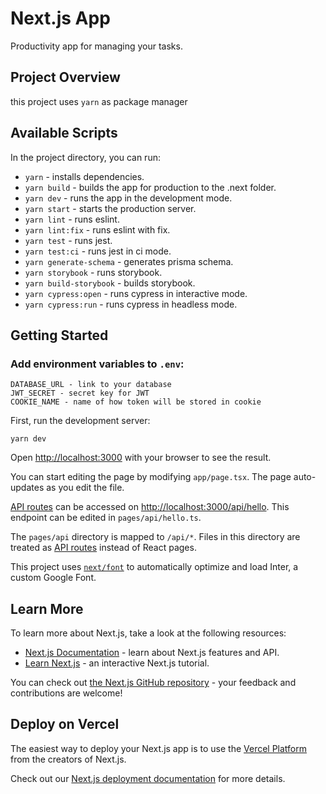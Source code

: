 # Next.js App

Productivity app for managing your tasks.

## Project Overview

this project uses `yarn` as package manager

## Available Scripts

In the project directory, you can run:

- `yarn` - installs dependencies.
- `yarn build` - builds the app for production to the .next folder.
- `yarn dev` - runs the app in the development mode.
- `yarn start` - starts the production server.
- `yarn lint` - runs eslint.
- `yarn lint:fix` - runs eslint with fix.
- `yarn test` - runs jest.
- `yarn test:ci` - runs jest in ci mode.
- `yarn generate-schema` - generates prisma schema.
- `yarn storybook` - runs storybook.
- `yarn build-storybook` - builds storybook.
- `yarn cypress:open` - runs cypress in interactive mode.
- `yarn cypress:run` - runs cypress in headless mode.

## Getting Started

### Add environment variables to `.env`:

```dotenv
DATABASE_URL - link to your database
JWT_SECRET - secret key for JWT
COOKIE_NAME - name of how token will be stored in cookie
```

First, run the development server:

```shell
yarn dev
```

Open [http://localhost:3000](http://localhost:3000) with your browser to see the result.

You can start editing the page by modifying `app/page.tsx`. The page auto-updates as you edit the file.

[API routes](https://nextjs.org/docs/api-routes/introduction) can be accessed
on [http://localhost:3000/api/hello](http://localhost:3000/api/hello). This endpoint can be edited
in `pages/api/hello.ts`.

The `pages/api` directory is mapped to `/api/*`. Files in this directory are treated
as [API routes](https://nextjs.org/docs/api-routes/introduction) instead of React pages.

This project uses [`next/font`](https://nextjs.org/docs/basic-features/font-optimization) to automatically optimize and
load Inter, a custom Google Font.

## Learn More

To learn more about Next.js, take a look at the following resources:

- [Next.js Documentation](https://nextjs.org/docs) - learn about Next.js features and API.
- [Learn Next.js](https://nextjs.org/learn) - an interactive Next.js tutorial.

You can check out [the Next.js GitHub repository](https://github.com/vercel/next.js/) - your feedback and contributions
are welcome!

## Deploy on Vercel

The easiest way to deploy your Next.js app is to use
the [Vercel Platform](https://vercel.com/new?utm_medium=default-template&filter=next.js&utm_source=create-next-app&utm_campaign=create-next-app-readme)
from the creators of Next.js.

Check out our [Next.js deployment documentation](https://nextjs.org/docs/deployment) for more details.

